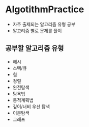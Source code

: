 # AlgotithmPractice
  
- 자주 출제되는 알고리즘 유형 공부
- 알고리즘 별로 문제를 풀이

## 공부할 알고리즘 유형

- 해시
- 스택/큐
- 힙
- 정렬
- 완전탐색
- 탐욕법
- 통적계획법
- 깊이/너비 우선 탐색
- 이분탐색
- 그래프

